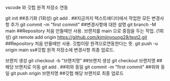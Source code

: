 vscode 와 깃헙 원격 저장소 연동

git init ##초기화 (1회성)
git add . ##지금까지 텍스트에디터에서 작업한 모든 변경사항 추가
git commit -m "first commit" ##변경사항에 대한 설명
git branch -M main ##Repository 처음 만들때만 사용. 브랜치를 main 으로 중점을 두는 작업. (1회성)
git remote add origin https://github.com/kimjinyoung28/test2.git ##Repository 처음 만들때만 사용. 깃헙이랑 원격으로연동한다는 뜻.
git push -u origin main ss#깃헙 원격 저장소에 변경사항 최종 업로드.

브랜치 생성
git checkout -b “브랜치명” ##브랜치 생성
git checkout 브랜치명 ##해당 브랜치로 이동
git add . ##위와 동일
git commit -m "first commit" ##위와 동일
git push origin 브랜치명 ##깃헙 해당 브랜치로 최종 업로드